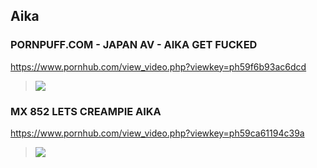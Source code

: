## Aika
### PORNPUFF.COM - JAPAN AV - AIKA GET FUCKED
https://www.pornhub.com/view_video.php?viewkey=ph59f6b93ac6dcd
>![](https://bi.phncdn.com/videos/201710/30/139023012/original/(m=ecuKGgaaaa)(mh=OS6QrAvAxUL7Cmh8)15.jpg)
### MX 852 LETS CREAMPIE AIKA
https://www.pornhub.com/view_video.php?viewkey=ph59ca61194c39a
>![](https://bi.phncdn.com/videos/201709/26/134424061/original/(m=ecuKGgaaaa)(mh=agCJndUJFMJnonRd)12.jpg)
